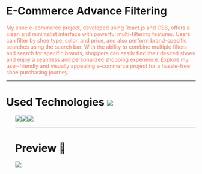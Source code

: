 <h1>
E-Commerce Advance Filtering
</h1>
<p style="color: #FF7A59">
My shoe e-commerce project, developed using React.js and CSS, offers a clean and minimalist interface with powerful multi-filtering features. Users can filter by shoe type, color, and price, and also perform brand-specific searches using the search bar. With the ability to combine multiple filters and search for specific brands, shoppers can easily find their desired shoes and enjoy a seamless and personalized shopping experience. Explore my user-friendly and visually appealing e-commerce project for a hassle-free shoe purchasing journey.

<p>
<hr>
<h1>Used Technologies <img src="https://www.shareicon.net/data/32x32/2015/11/13/671566_tools_512x512.png"></h1>
<ul>
<img src="https://www.shareicon.net/data/64x64/2015/08/03/79381_html_512x512.png"><img src="https://www.shareicon.net/data/64x64/2015/08/31/93779_css3_512x512.png"><img src="https://www.shareicon.net/data/64x64/2016/07/10/119874_apps_512x512.png">

<hr>
<h1>
 Preview 🎥
</h1>

<img src="demo.gif.gif">

